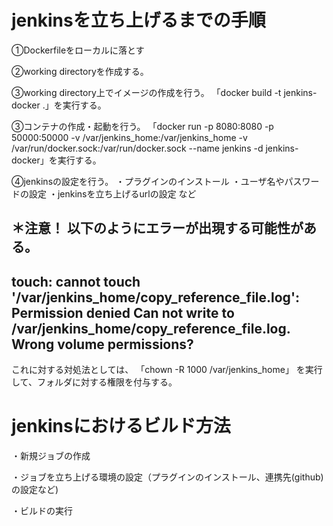 # jenkinsを立ち上げるまでの手順

➀Dockerfileをローカルに落とす

➁working directoryを作成する。

➂working directory上でイメージの作成を行う。
「docker build -t jenkins-docker .」を実行する。

➂コンテナの作成・起動を行う。
「docker run -p 8080:8080 -p 50000:50000 -v /var/jenkins_home:/var/jenkins_home -v /var/run/docker.sock:/var/run/docker.sock --name jenkins -d jenkins-docker」を実行する。

➃jenkinsの設定を行う。
・プラグインのインストール
・ユーザ名やパスワードの設定
・jenkinsを立ち上げるurlの設定
など

＊注意！
以下のようにエラーが出現する可能性がある。
----
touch: cannot touch '/var/jenkins_home/copy_reference_file.log': Permission denied
Can not write to /var/jenkins_home/copy_reference_file.log. Wrong volume permissions?
----
これに対する対処法としては、
「chown -R 1000 /var/jenkins_home」
を実行して、フォルダに対する権限を付与する。

# jenkinsにおけるビルド方法

・新規ジョブの作成

・ジョブを立ち上げる環境の設定（プラグインのインストール、連携先(github)の設定など)

・ビルドの実行
